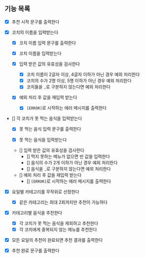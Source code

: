 ## 기능 목록

- [x] 추천 시작 문구를 출력한다

- [x] 코치의 이름을 입력받는다

  - [x] 코치 이름 입력 문구를 출력한다

  - [x] 코치 이름을 입력받는다

  - [x] 입력 받은 값의 유효성을 검사한다
    - [x] 코치 이름이 2글자 이상, 4글자 이하가 아닌 경우 예외 처리한다
    - [x] 코치의 수가 2명 이상, 5명 이하가 아닌 경우 예외 처리한다
    - [x] 코치들을 `,`로 구분하지 않는다면 예외 처리한다
  - [x] 예외 처리 후 값을 재입력 받는다
    - [x] `[ERROR]`로 시작하는 에러 메시지를 출력한다

- [] 각 코치가 못 먹는 음식을 입력받는다

  - [x] 못 먹는 음식 입력 문구를 출력한다

  - [x] 못 먹는 음식을 입력받는다

  - [] 입력 받은 값의 유효성을 검사한다
    - [] 먹지 못하는 메뉴가 없으면 빈 값을 입력한다
    - [] 음식의 수가 2개 이하가 아닌 경우 예외 처리한다
    - [] 음식을 `,`로 구분하지 않는다면 예외 처리한다
  - [] 예외 처리 후 값을 재입력 받는다
    - [] `[ERROR]`로 시작하는 에러 메시지를 출력한다

- [x] 요일별 카테고리를 무작위로 선정한다
  - [x] 같은 카테고리는 최대 2회까지만 추천이 가능하다

- [x] 카테고리별 음식을 추천한다
  - [x] 각 코치가 못 먹는 음식을 제외하고 추천한다
  - [x] 각 코치에게 중복되지 않는 메뉴를 추천한다

- [x] 모든 요일의 추천이 완료되면 추천 결과를 출력한다

- [x] 추천 완료 문구를 출력한다
